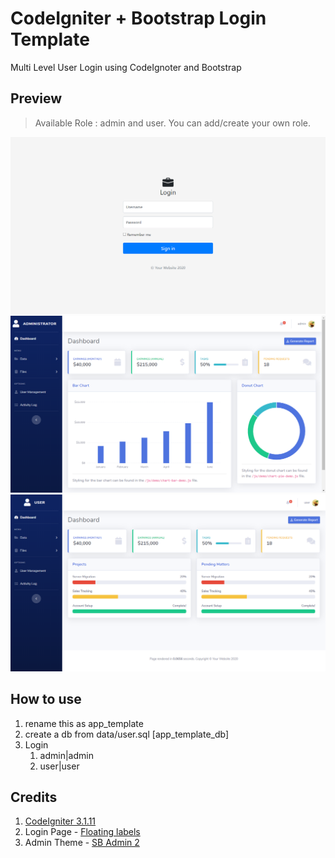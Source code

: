 # CodeIgniter + Bootstrap Login Template
 Multi Level User Login using CodeIgnoter and Bootstrap
 
## Preview
> Available Role : admin and user. 
> You can add/create your own role.

![Image of Login_Page](https://github.com/hanifnoerr/codeigniter_bootstrap_login/blob/master/data/page_login.png)
![Image of Admin_Page](https://github.com/hanifnoerr/codeigniter_bootstrap_login/blob/master/data/page_admin.png)
![Image of User_Page](https://github.com/hanifnoerr/codeigniter_bootstrap_login/blob/master/data/page_user.png)

## How to use
1. rename this as app_template
2. create a db from data/user.sql [app_template_db]
3. Login
   1. admin|admin
   2. user|user
   
## Credits
1. [CodeIgniter 3.1.11](https://codeigniter.com/)
2. Login Page - [Floating labels](https://getbootstrap.com/docs/4.5/examples/floating-labels/)
3. Admin Theme - [SB Admin 2](https://startbootstrap.com/themes/sb-admin-2/)
